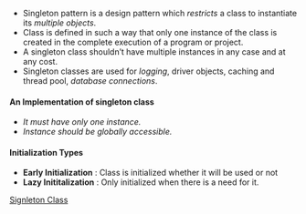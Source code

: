 - Singleton pattern is a design pattern which *restricts* a class to instantiate its *multiple objects*.
- Class is defined in such a way that only one instance of the class is created in the complete execution of a program or project.
- A singleton class shouldn’t have multiple instances in any case and at any cost.
- Singleton classes are used for *logging*, driver objects, caching and thread pool, *database connections*.

#### An Implementation of singleton class 
- *It must have only one instance.*
- *Instance should be globally accessible.*

#### Initialization Types
- **Early Initialization** : Class is initialized whether it will be used or not
- **Lazy Inititalization** : Only initialized when there is a need for it.

[Signleton Class](https://www.geeksforgeeks.org/singleton-class-java/)
